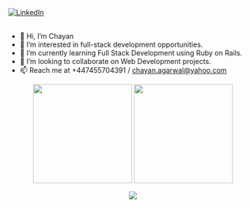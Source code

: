   
   <a href="https://www.linkedin.com/in/chayanagarwal">
        <img align="center" alt="LinkedIn" src="https://img.shields.io/badge/linkedin-%230077B5.svg?style=for-the-badge&logo=linkedin&logoColor=white"/>
    </a><br /><br />
    
- 👋 Hi, I’m Chayan
- 👀 I’m interested in full-stack development opportunities.
- 🌱 I’m currently learning Full Stack Development using Ruby on Rails.
- 💞️ I’m looking to collaborate on Web Development projects.
- 📫 Reach me at +447455704391 / chayan.agarwal@yahoo.com

<div align="center">
<img src="https://github-readme-stats.vercel.app/api/top-langs/?username=chayan2307&theme=radical&title_color=Red&text_color=Blue" height="200">
  <img src="https://github-readme-stats.vercel.app/api?username=chayan2307&show_icons=true&theme=radical&title_color=Red&text_color=Blue&icon_color=3A76F0" height="200">
</div>

<p align="center">
  <img src="https://visitor-badge.laobi.icu/badge?page_id=chayan2307" id="counter">
</p>

<!---
chayan2307/chayan2307 is a ✨ special ✨ repository because its `README.md` (this file) appears on your GitHub profile.
You can click the Preview link to take a look at your changes.
--->
